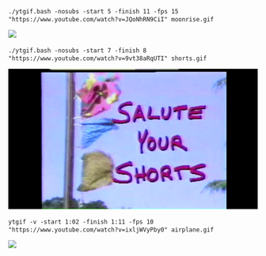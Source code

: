 ```
./ytgif.bash -nosubs -start 5 -finish 11 -fps 15 "https://www.youtube.com/watch?v=JQoNhRN9CiI" moonrise.gif
```

![](gifs/moonrise.gif)

```
./ytgif.bash -nosubs -start 7 -finish 8 "https://www.youtube.com/watch?v=9vt38aRqUTI" shorts.gif
```

![](gifs/shorts.gif)

```
ytgif -v -start 1:02 -finish 1:11 -fps 10 "https://www.youtube.com/watch?v=ixljWVyPby0" airplane.gif
```

![](gifs/airplane.gif)
